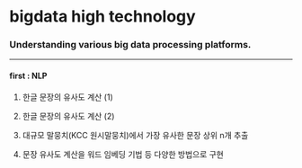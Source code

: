 # bigdata high technology
### Understanding various big data processing platforms.
___

#### first : NLP
1. 한글 문장의 유사도 계산 (1)

2. 한글 문장의 유사도 계산 (2)

3. 대규모 말뭉치(KCC 원시말뭉치)에서 가장 유사한 문장 상위 n개 추출

4. 문장 유사도 계산을 워드 임베딩 기법 등 다양한 방법으로 구현

